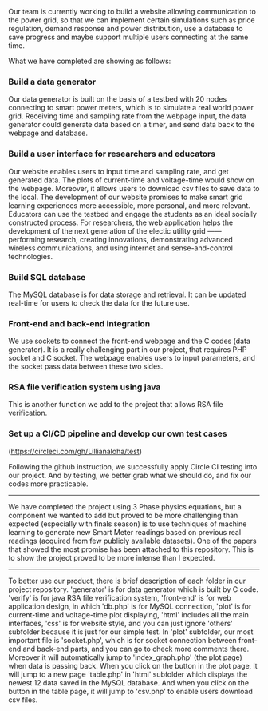 Our team is currently working to build a website allowing communication to the power grid, so that we can implement certain simulations such as price regulation, demand response and power distribution, use a database to save progress and maybe support multiple users connecting at the same time.

What we have completed are showing as follows:

### Build a data generator
Our data generator is built on the basis of a testbed with 20 nodes connecting to smart power meters, which is to simulate a real world power grid. Receiving time and sampling rate from the webpage input, the data generator could generate data based on a timer, and send data back to the webpage and database.

### Build a user interface for researchers and educators
Our website enables users to input time and sampling rate, and get generated data. The plots of current-time and voltage-time would show on the webpage. Moreover, it allows users to download csv files to save data to the local.
The development of our website promises to make smart grid learning experiences more accessible, more personal, and more relevant. Educators can use the testbed and engage the students as an ideal socially constructed process. For researchers, the web application helps the development of the next generation of the electic utility grid —— performing research, creating innovations, demonstrating advanced wireless communications, and using internet and sense-and-control technologies.

### Build SQL database
The MySQL database is for data storage and retrieval. It can be updated real-time for users to check the data for the future use.

### Front-end and back-end integration
We use sockets to connect the front-end webpage and the C codes (data generator). It is a really challenging part in our project, that requires PHP socket and C socket. The webpage enables users to input parameters, and the socket pass data between these two sides.

### RSA file verification system using java
This is another function we add to the project that allows RSA file verification.

### Set up a CI/CD pipeline and develop our own test cases
(https://circleci.com/gh/Lillianaloha/test)

Following the github instruction, we successfully apply Circle CI testing into our project. And by testing, we better grab what we should do, and fix our codes more practicable.

------------------------------------------------------------------------------------------------------------------------------------------
We have completed the project using 3 Phase physics equations, but a component we wanted to add but proved to be more challenging than expected (especially with finals season) is to use techniques of machine learning to generate new Smart Meter readings based on previous real readings (acquired from few publicly available datasets). 
One of the papers that showed the most promise has been attached to this repository. This is to show the project proved to be more intense than I expected.

------------------------------------------------------------------------------------------------------------------------------------------
To better use our product, there is brief description of each folder in our project repository. 'generator' is for data generator which is built by C code. 'verify' is for java RSA file verification system, 'front-end' is for web application design, in which 'db.php' is for MySQL connection, 'plot' is for current-time and voltage-time plot displaying, 'html' includes all the main interfaces, 'css' is for website style, and you can just ignore 'others' subfolder because it is just for our simple test.
In 'plot' subfolder, our most important file is 'socket.php', which is for socket connection between front-end and back-end parts, and you can go to check more comments there.
Moreover it will automatically jump to 'index_graph.php' (the plot page) when data is passing back. When you click on the button in the plot page, it will jump to a new page 'table.php' in 'html' subfolder which displays the newest 12 data saved in the MySQL database. And when you click on the button in the table page, it will jump to 'csv.php' to enable users download csv files.
